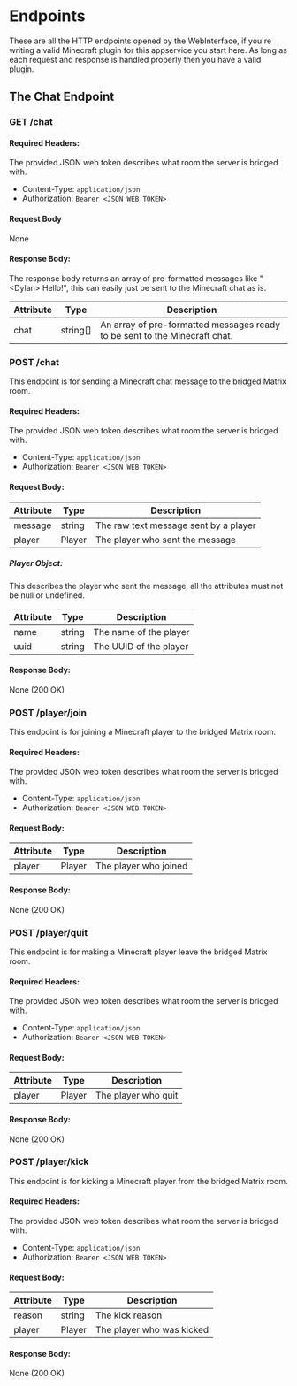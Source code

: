 # Endpoints
These are all the HTTP endpoints opened by the WebInterface, if you're
writing a valid Minecraft plugin for this appservice you start here. As
long as each request and response is handled properly then you have a
valid plugin.

## The Chat Endpoint

### GET /chat

#### Required Headers:
The provided JSON web token describes what room the server is bridged with.
 - Content-Type: `application/json`
 - Authorization: `Bearer <JSON WEB TOKEN>`

#### Request Body
None

#### Response Body:
The response body returns an array of pre-formatted messages like
"\<Dylan> Hello!", this can easily just be sent to the Minecraft chat as is.

| Attribute | Type     | Description                                                                |
|-----------|----------|----------------------------------------------------------------------------|
| chat      | string[] | An array of pre-formatted messages ready to be sent to the Minecraft chat. |

### POST /chat
This endpoint is for sending a Minecraft chat message to the bridged Matrix
 room.

#### Required Headers:
The provided JSON web token describes what room the server is bridged with.
 - Content-Type: `application/json`
 - Authorization: `Bearer <JSON WEB TOKEN>`

#### Request Body:
| Attribute | Type   | Description                           |
|-----------|--------|---------------------------------------|
| message   | string | The raw text message sent by a player |
| player    | Player | The player who sent the message       |

##### Player Object:
This describes the player who sent the message, all the attributes must not
be null or undefined.

| Attribute | Type   | Description            |
|-----------|--------|------------------------|
| name      | string | The name of the player |
| uuid      | string | The UUID of the player |

#### Response Body:
None (200 OK)

### POST /player/join
This endpoint is for joining a Minecraft player to the bridged Matrix room.

#### Required Headers:
The provided JSON web token describes what room the server is bridged with.
 - Content-Type: `application/json`
 - Authorization: `Bearer <JSON WEB TOKEN>`

#### Request Body:
| Attribute | Type   | Description                           |
|-----------|--------|---------------------------------------|
| player    | Player | The player who joined                 |

#### Response Body:
None (200 OK)

### POST /player/quit
This endpoint is for making a Minecraft player leave the bridged Matrix room.

#### Required Headers:
The provided JSON web token describes what room the server is bridged with.
 - Content-Type: `application/json`
 - Authorization: `Bearer <JSON WEB TOKEN>`

#### Request Body:
| Attribute | Type   | Description                           |
|-----------|--------|---------------------------------------|
| player    | Player | The player who quit                   |

#### Response Body:
None (200 OK)

### POST /player/kick
This endpoint is for kicking a Minecraft player from the bridged Matrix room.

#### Required Headers:
The provided JSON web token describes what room the server is bridged with.
 - Content-Type: `application/json`
 - Authorization: `Bearer <JSON WEB TOKEN>`

#### Request Body:
| Attribute | Type   | Description                           |
|-----------|--------|---------------------------------------|
| reason    | string | The kick reason                       |
| player    | Player | The player who was kicked             |

#### Response Body:
None (200 OK)
